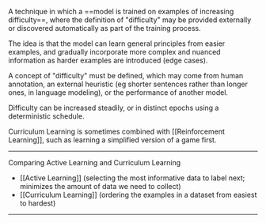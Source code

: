 A technique in which a ==model is trained on examples of increasing difficulty==, where the definition of "difficulty" may be provided externally or discovered automatically as part of the training process.

The idea is that the model can learn general principles from easier examples, and gradually incorporate more complex and nuanced information as harder examples are introduced (edge cases).

A concept of "difficulty" must be defined, which may come from human annotation, an external heuristic (eg shorter sentences rather than longer ones, in language modeling), or the performance of another model.

Difficulty can be increased steadily, or in distinct epochs using a deterministic schedule. 

Curriculum Learning is sometimes combined with [[Reinforcement Learning]], such as learning a simplified version of a game first.


-----
Comparing Active Learning and Curriculum Learning

- [[Active Learning]] (selecting the most informative data to label next; minimizes the amount of data we need to collect)
- [[Curriculum Learning]] (ordering the examples in a dataset from easiest to hardest)
----
